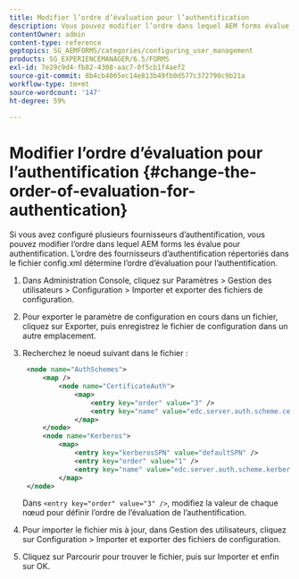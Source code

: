 ```yaml
---
title: Modifier l’ordre d’évaluation pour l’authentification
description: Vous pouvez modifier l’ordre dans lequel AEM forms évalue plusieurs fournisseurs d’authentification.
contentOwner: admin
content-type: reference
geptopics: SG_AEMFORMS/categories/configuring_user_management
products: SG_EXPERIENCEMANAGER/6.5/FORMS
exl-id: 7e29c9d4-fb82-4308-aac7-0f5cb1f4aef2
source-git-commit: 8b4cb4065ec14e813b49fb0d577c372790c9b21a
workflow-type: tm+mt
source-wordcount: '147'
ht-degree: 59%

---
```


# Modifier l’ordre d’évaluation pour l’authentification {#change-the-order-of-evaluation-for-authentication}

Si vous avez configuré plusieurs fournisseurs d’authentification, vous pouvez modifier l’ordre dans lequel AEM forms les évalue pour authentification. L’ordre des fournisseurs d’authentification répertoriés dans le fichier config.xml détermine l’ordre d’évaluation pour l’authentification.

1. Dans Administration Console, cliquez sur Paramètres > Gestion des utilisateurs > Configuration > Importer et exporter des fichiers de configuration.
1. Pour exporter le paramètre de configuration en cours dans un fichier, cliquez sur Exporter, puis enregistrez le fichier de configuration dans un autre emplacement.
1. Recherchez le noeud suivant dans le fichier :

   ```xml
    <node name="AuthSchemes">
        <map />
            <node name="CertificateAuth">
                <map>
                    <entry key="order" value="3" />
                    <entry key="name" value="edc.server.auth.scheme.certificate" />
                </map>
        </node>
        <node name="Kerberos">
            <map>
                <entry key="kerberosSPN" value="defaultSPN" />
                <entry key="order" value="1" />
                <entry key="name" value="edc.server.auth.scheme.kerberos" />
            </map>
    </node>
   ```

   Dans `<entry key="order" value="3" />`, modifiez la valeur de chaque nœud pour définir l’ordre de l’évaluation de l’authentification.

1. Pour importer le fichier mis à jour, dans Gestion des utilisateurs, cliquez sur Configuration > Importer et exporter des fichiers de configuration.
1. Cliquez sur Parcourir pour trouver le fichier, puis sur Importer et enfin sur OK.

